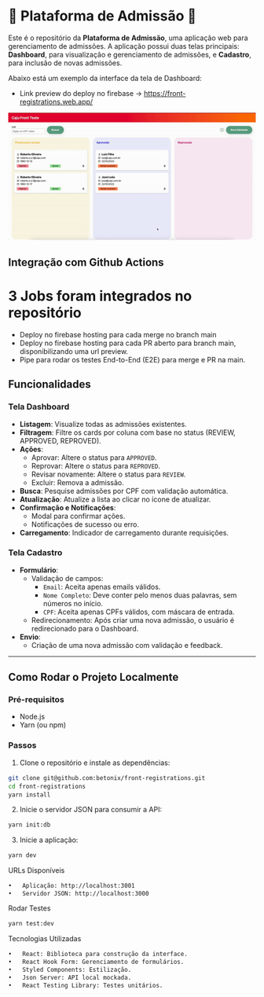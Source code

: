 # 🚀 Plataforma de Admissão 🚀

Este é o repositório da **Plataforma de Admissão**, uma aplicação web para gerenciamento de admissões. A aplicação possui duas telas principais: **Dashboard**, para visualização e gerenciamento de admissões, e **Cadastro**, para inclusão de novas admissões.

Abaixo está um exemplo da interface da tela de Dashboard:

- Link preview do deploy no firebase -> https://front-registrations.web.app/

![Demonstração do Dashboard](./files/ezgif-2-6c06407bc6.gif)

## Integração com Github Actions

# 3 Jobs foram integrados no repositório

- Deploy no firebase hosting para cada merge no branch main
- Deploy no firebase hosting para cada PR aberto para branch main, disponibilizando uma url preview.
- Pipe para rodar os testes End-to-End (E2E) para merge e PR na main.

## Funcionalidades

### Tela Dashboard

- **Listagem**: Visualize todas as admissões existentes.
- **Filtragem**: Filtre os cards por coluna com base no status (REVIEW, APPROVED, REPROVED).
- **Ações**:
  - Aprovar: Altere o status para `APPROVED`.
  - Reprovar: Altere o status para `REPROVED`.
  - Revisar novamente: Altere o status para `REVIEW`.
  - Excluir: Remova a admissão.
- **Busca**: Pesquise admissões por CPF com validação automática.
- **Atualização**: Atualize a lista ao clicar no ícone de atualizar.
- **Confirmação e Notificações**:
  - Modal para confirmar ações.
  - Notificações de sucesso ou erro.
- **Carregamento**: Indicador de carregamento durante requisições.

### Tela Cadastro

- **Formulário**:
  - Validação de campos:
    - `Email`: Aceita apenas emails válidos.
    - `Nome Completo`: Deve conter pelo menos duas palavras, sem números no início.
    - `CPF`: Aceita apenas CPFs válidos, com máscara de entrada.
  - Redirecionamento: Após criar uma nova admissão, o usuário é redirecionado para o Dashboard.
- **Envio**:
  - Criação de uma nova admissão com validação e feedback.

---

## Como Rodar o Projeto Localmente

### Pré-requisitos

- Node.js
- Yarn (ou npm)

### Passos

1. Clone o repositório e instale as dependências:

```bash
git clone git@github.com:betonix/front-registrations.git
cd front-registrations
yarn install
```

2. Inicie o servidor JSON para consumir a API:

```bash
yarn init:db
```

3. Inicie a aplicação:

```bash
yarn dev
```

URLs Disponíveis

    •	Aplicação: http://localhost:3001
    •	Servidor JSON: http://localhost:3000

Rodar Testes

```bash
yarn test:dev
```

Tecnologias Utilizadas

    •	React: Biblioteca para construção da interface.
    •	React Hook Form: Gerenciamento de formulários.
    •	Styled Components: Estilização.
    •	Json Server: API local mockada.
    •	React Testing Library: Testes unitários.
